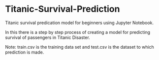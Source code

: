 # Titanic-Survival-Prediction
Titanic survival predication model for beginners using Jupyter Notebook.


In this there is a step by step process of creating a model for predicting survival of passengers in Titanic Disaster.

Note: train.csv is the training data set and test.csv is the dataset to which prediction is made.
